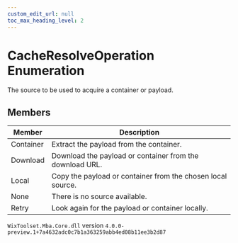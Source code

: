 ```yaml
---
custom_edit_url: null
toc_max_heading_level: 2
---
```

# CacheResolveOperation Enumeration
The source to be used to acquire a container or payload.
## Members
| Member | Description |
| ------ | ----------- |
| Container | Extract the payload from the container. |
| Download | Download the payload or container from the download URL. |
| Local | Copy the payload or container from the chosen local source. |
| None | There is no source available. |
| Retry | Look again for the payload or container locally. |
`WixToolset.Mba.Core.dll` version `4.0.0-preview.1+7a4632adc0c7b1a363259abb4ed08b11ee3b2d87`
